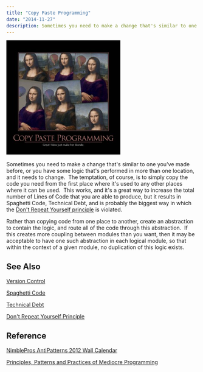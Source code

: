 ```yaml
---
title: "Copy Paste Programming"
date: "2014-11-27"
description: Sometimes you need to make a change that's similar to one you've made before, or you have some logic that's performed in more than one location, and it needs to change.
---
```


![CopyPasteProgramming](images/CopyPasteProgramming-300x300.jpg)

Sometimes you need to make a change that's similar to one you've made before, or you have some logic that's performed in more than one location, and it needs to change.  The temptation, of course, is to simply copy the code you need from the first place where it's used to any other places where it can be used.  This works, and it's a great way to increase the total number of Lines of Code that you are able to produce, but it results in Spaghetti Code, Technical Debt, and is probably the biggest way in which the [Don't Repeat Yourself principle](http://deviq.com/don-t-repeat-yourself) is violated.

Rather than copying code from one place to another, create an abstraction to contain the logic, and route all of the code through this abstraction.  If this creates more coupling between modules than you want, then it may be acceptable to have one such abstraction in each logical module, so that within the context of a given module, no duplication of this logic exists.

## See Also

[Version Control](http://deviq.com/version-control)

[Spaghetti Code](http://deviq.com/spaghetti-code)

[Technical Debt](http://deviq.com/technical-debt)

[Don't Repeat Yourself Principle](http://deviq.com/don-t-repeat-yourself)

## Reference

[NimblePros AntiPatterns 2012 Wall Calendar](http://nimblepros.com/products/software-craftsmanship-2012-calendar.aspx)

[Principles, Patterns and Practices of Mediocre Programming](http://bit.ly/mediocreppp)
